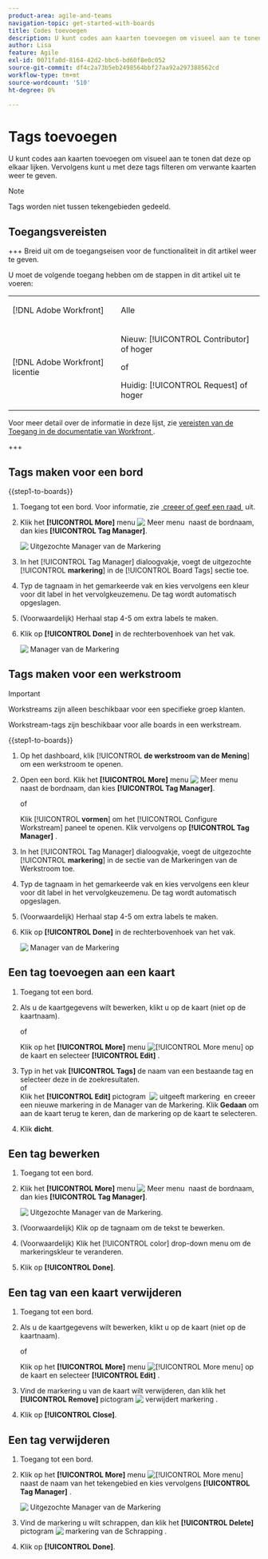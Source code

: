 ```yaml
---
product-area: agile-and-teams
navigation-topic: get-started-with-boards
title: Codes toevoegen
description: U kunt codes aan kaarten toevoegen om visueel aan te tonen dat deze op elkaar lijken. Vervolgens kunt u met deze tags filteren om verwante kaarten weer te geven.
author: Lisa
feature: Agile
exl-id: 0071fa0d-8164-42d2-bbc6-bd60f8e0c052
source-git-commit: df4c2a73b5eb2498564bbf27aa92a297388562cd
workflow-type: tm+mt
source-wordcount: '510'
ht-degree: 0%

---
```


# Tags toevoegen

U kunt codes aan kaarten toevoegen om visueel aan te tonen dat deze op elkaar lijken. Vervolgens kunt u met deze tags filteren om verwante kaarten weer te geven.

>[!NOTE]
>
>Tags worden niet tussen tekengebieden gedeeld.

## Toegangsvereisten

+++ Breid uit om de toegangseisen voor de functionaliteit in dit artikel weer te geven.

U moet de volgende toegang hebben om de stappen in dit artikel uit te voeren:

<table style="table-layout:auto"> 
 <col> 
 <col> 
 <tbody> 
  <tr> 
   <td role="rowheader">[!DNL Adobe Workfront]</td> 
   <td> <p>Alle</p> </td> 
  </tr> 
  <tr> 
   <td role="rowheader">[!DNL Adobe Workfront] licentie</td> 
   <td> 
   <p>Nieuw: [!UICONTROL Contributor] of hoger</p> 
   <p>of</p>
   <p>Huidig: [!UICONTROL Request] of hoger</p>
   </td> 
  </tr> 
 </tbody> 
</table>

Voor meer detail over de informatie in deze lijst, zie [&#x200B; vereisten van de Toegang in de documentatie van Workfront &#x200B;](/help/quicksilver/administration-and-setup/add-users/access-levels-and-object-permissions/access-level-requirements-in-documentation.md).

+++

## Tags maken voor een bord

{{step1-to-boards}}

1. Toegang tot een bord. Voor informatie, zie [&#x200B; creeer of geef een raad &#x200B;](../../agile/get-started-with-boards/create-edit-board.md) uit.
1. Klik het **[!UICONTROL More]** menu ![&#x200B; Meer menu &#x200B;](assets/more-icon-spectrum.png) naast de bordnaam, dan kies **[!UICONTROL Tag Manager]**.

   ![&#x200B; Uitgezochte Manager van de Markering &#x200B;](assets/boards-tagmanager-350x189.png)

1. In het [!UICONTROL Tag Manager] dialoogvakje, voegt de uitgezochte [!UICONTROL **markering**] in de [!UICONTROL Board Tags] sectie toe.
1. Typ de tagnaam in het gemarkeerde vak en kies vervolgens een kleur voor dit label in het vervolgkeuzemenu. De tag wordt automatisch opgeslagen.
1. (Voorwaardelijk) Herhaal stap 4-5 om extra labels te maken.
1. Klik op **[!UICONTROL Done]** in de rechterbovenhoek van het vak.

   ![&#x200B; Manager van de Markering &#x200B;](assets/tag-manager-2023.png)

## Tags maken voor een werkstroom

>[!IMPORTANT]
>
>Workstreams zijn alleen beschikbaar voor een specifieke groep klanten.

Workstream-tags zijn beschikbaar voor alle boards in een werkstream.

{{step1-to-boards}}

1. Op het dashboard, klik [!UICONTROL **de werkstroom van de Mening**] om een werkstroom te openen.
1. Open een bord. Klik het **[!UICONTROL More]** menu ![&#x200B; Meer menu &#x200B;](assets/more-icon-spectrum.png) naast de bordnaam, dan kies **[!UICONTROL Tag Manager]**.

   of

   Klik [!UICONTROL **vormen**] om het [!UICONTROL Configure Workstream] paneel te openen. Klik vervolgens op **[!UICONTROL Tag Manager]** .

1. In het [!UICONTROL Tag Manager] dialoogvakje, voegt de uitgezochte [!UICONTROL **markering**] in de sectie van de Markeringen van de Werkstroom toe.
1. Typ de tagnaam in het gemarkeerde vak en kies vervolgens een kleur voor dit label in het vervolgkeuzemenu. De tag wordt automatisch opgeslagen.
1. (Voorwaardelijk) Herhaal stap 4-5 om extra labels te maken.
1. Klik op **[!UICONTROL Done]** in de rechterbovenhoek van het vak.

   ![&#x200B; Manager van de Markering &#x200B;](assets/tag-manager-workstreams.png)

## Een tag toevoegen aan een kaart

1. Toegang tot een bord.
1. Als u de kaartgegevens wilt bewerken, klikt u op de kaart (niet op de kaartnaam).

   of

   Klik op het **[!UICONTROL More]** menu ![[!UICONTROL More menu]](assets/more-icon-spectrum.png) op de kaart en selecteer **[!UICONTROL Edit]** .

1. Typ in het vak **[!UICONTROL Tags]** de naam van een bestaande tag en selecteer deze in de zoekresultaten.\
   of\
   Klik het **[!UICONTROL Edit]** pictogram &#x200B; ![&#x200B; uitgeeft markering &#x200B;](assets/boards-edittag-30x29.png) en creeer een nieuwe markering in de Manager van de Markering. Klik **Gedaan** om aan de kaart terug te keren, dan de markering op de kaart te selecteren.
1. Klik **dicht**.

## Een tag bewerken

1. Toegang tot een bord.
1. Klik het **[!UICONTROL More]** menu ![&#x200B; Meer menu &#x200B;](assets/more-icon-spectrum.png) naast de bordnaam, dan kies **[!UICONTROL Tag Manager]**.

   ![&#x200B; Uitgezochte Manager van de Markering.](assets/boards-tagmanager-350x189.png)

1. (Voorwaardelijk) Klik op de tagnaam om de tekst te bewerken.
1. (Voorwaardelijk) Klik het [!UICONTROL color] drop-down menu om de markeringskleur te veranderen.
1. Klik op **[!UICONTROL Done]**.

## Een tag van een kaart verwijderen

1. Toegang tot een bord.
1. Als u de kaartgegevens wilt bewerken, klikt u op de kaart (niet op de kaartnaam).

   of

   Klik op het **[!UICONTROL More]** menu ![[!UICONTROL More menu]](assets/more-icon-spectrum.png) op de kaart en selecteer **[!UICONTROL Edit]** .

1. Vind de markering u van de kaart wilt verwijderen, dan klik het **[!UICONTROL Remove]** pictogram ![&#x200B; verwijdert markering &#x200B;](assets/copy-of-boards-remove-30x23.png).
1. Klik op **[!UICONTROL Close]**.

## Een tag verwijderen

1. Toegang tot een bord.
1. Klik op het **[!UICONTROL More]** menu ![[!UICONTROL More menu]](assets/more-icon-spectrum.png) naast de naam van het tekengebied en kies vervolgens **[!UICONTROL Tag Manager]** .

   ![&#x200B; Uitgezochte Manager van de Markering &#x200B;](assets/boards-tagmanager-350x189.png)

1. Vind de markering u wilt schrappen, dan klik het **[!UICONTROL Delete]** pictogram ![&#x200B; markering van de Schrapping &#x200B;](assets/copy-of-boards-delete-30x27.png).
1. Klik op **[!UICONTROL Done]**.
